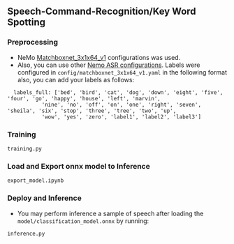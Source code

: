 ## Speech-Command-Recognition/Key Word Spotting

### Preprocessing
- NeMo [Matchboxnet_3x1x64_v1](https://github.com/NVIDIA/NeMo/tree/main/examples/asr/conf/matchboxnet) configurations was used.
- Also, you can use other [Nemo ASR configurations](https://github.com/NVIDIA/NeMo/tree/main/examples/asr/conf).
Labels were configured in `config/matchboxnet_3x1x64_v1.yaml` in the following format also, you can add your labels as follows:

```
  labels_full: ['bed', 'bird', 'cat', 'dog', 'down', 'eight', 'five', 'four', 'go', 'happy', 'house', 'left', 'marvin',
           'nine', 'no', 'off', 'on', 'one', 'right', 'seven', 'sheila', 'six', 'stop', 'three', 'tree', 'two', 'up',
           'wow', 'yes', 'zero', 'label1', 'label2', 'label3']
```
### Training
```
training.py
```
### Load and Export onnx model to Inference
```
export_model.ipynb
```
### Deploy and Inference
- You may perform inference a sample of speech after loading the `model/classification_model.onnx` by running:
```
inference.py
```
